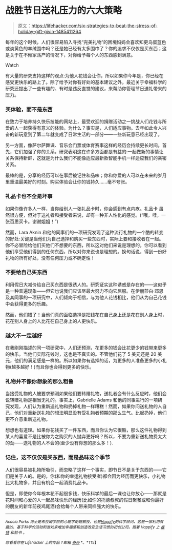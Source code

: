 # 战胜节日送礼压力的六大策略

> 原文：<https://lifehacker.com/six-strategies-to-beat-the-stress-of-holiday-gift-givin-1485411264>

每年的这个时候，人们很容易陷入寻找“完美礼物”的困境妈妈会喜欢知更鸟蛋蓝色或淡黄色的羊绒围巾吗？还是她已经有太多围巾了？你的追求不仅仅是买东西；这是关于在不倾家荡产的情况下，对你给予每个人的东西感到满意。

Watch

有大量的研究支持这样的观点:为他人花钱会让你，所以如果你今年是，你已经在感受更快乐的路上了。除了给予对你有好处的基本建议之外，最近关于幸福科学的研究还提出了一些有趣的、有时是违反直觉的建议，来帮助你管理节日送礼带来的压力。

### 买体验，而不是东西

在致力于培养持久快乐技能的网站上，最受欢迎的捐赠活动之一挑战人们花钱与所爱的人一起获得有意义的体验。为什么？事实是，人们适应事物。去年如此令人兴奋的新玩意到了第二年就变成了日常生活的一部分——一些新玩意已经出现了。

另一方面，像萨尔萨舞课、音乐会门票或体育赛事这样的经历会持续更长时间。首先，它们加强了你的关系，研究表明这在许多方面都是有益的:一起做新的事情让关系保持新鲜，这就是为什么我们不能像适应最新款智能手机一样适应我们的亲密关系。

最棒的是，分享的经历可以在事后被记住和品味；你和你爱的人可以在未来的岁月里重温最美好的时刻。购买体验会让你的钱持久……毫不夸张。

### 礼品卡也不全是坏事

如果你像许多人一样，当你给别人一张礼品卡时，你会感到有点内疚。礼品卡 虽然很方便，但对于送礼者和接受者来说，却有一种非人性化的感觉。(“哦，哇，一张百思买卡。谢谢姐姐！”)

然而，Lara Aknin 和他的同事们的一项研究发现了这种流行礼物的一个酷的转变的好处:关键是当他们为自己选择和购买一些东西时，实际上要和接收者在一起。你不必冒险给他们买他们不想要的东西，所以这对他们来说是理想的，你可以看到他们享受他们得到的任何东西，所以对你来说也是理想的。换句话说，得到一份好礼物的所有好处，没有任何压力或不确定性！

### 不要给自己买东西

利用假日大减价给自己买东西是很诱人的。研究证实这种诱惑是存在的——这似乎是一种普遍现象——但它也说我们应该尽最大努力不向它屈服。在伊丽莎白·邓恩及其同事的一项研究中，人们倾向于相信，与为他人花钱相比，他们从为自己花钱中会获得更多的乐趣。

然而，他们错了！当他们真的面临选择是把钱花在自己身上还是花在别人身上时，花在别人身上的人比花在自己身上的人更快乐。

### 越大不一定越好

在我刚刚描述的同一项研究中，人们还预测，花更多的钱会比花更少的钱带来更多的快乐。当他们实际花钱时，这也是不真实的。不管他们花了 5 美元还是 20 美元，他们的满足感是一样的。所以如果你有选择的话，为更多的人准备更多的小礼物(越多越好！)而且你也会得到更多的快乐。

### 礼物并不像你想象的那么粗鲁

当接受礼物的人被要求预测如果他们要转赠礼物，送礼者会有什么反应时，他们会说转赠礼物是相当无礼的。事实上，Gabrielle Adams 和他的同事进行的一项研究发现，人们认为重新送礼物和扔掉礼物一样糟糕！然而，如果你问送礼物的人自己，他们对重新送礼物的想法明显没有受礼物者预期的那么生气。比起扔掉，他们更不介意重新送礼物。

想想也有道理。如果你花钱买了一件东西，而且你认为它很酷，那么这件礼物得到某人的喜爱不是比被你为之购买的人抛弃更好吗？所以，不要为重新送礼物费太大的劲——送礼物的人不会的(至少没有你想的那么多！).

### 记住，这不仅仅是买东西，而是品味这个季节

人们很容易被礼物所吸引，而忽略了这样一个事实，即节日不是关于东西的——它们是关于人的。是的，你(和你的幸运礼物接受者)都会因为经历而更快乐，小礼物比大礼物多，并且有机会一起消费礼品卡。

但是，即使你今年根本花不起很多钱，快乐科学的最后一课也让你放心——那就是花时间和心爱的人一起品味快乐的经历(比如你的托德叔叔的假日聚餐或和你最好的朋友的新年前夜鸡尾酒)会给每个人带来同样强大的快乐。

* * *

<small>*Acacia Parks 博士是希拉姆学院的心理学助理教授，也是*</small>[<small>*Happify*</small>](http://www.happify.com/)<small>*的科学顾问，这是一家利用有趣的、基于科学的活动和游戏来增加幸福感和创造改变生活习惯的初创公司。跟着 Happify 上*</small> [<small>*推特*</small>](http://twitter.com/happify) <small>*和*</small><small>*脸书*</small> <small>*。*</small>

<small>*想看看你在 Lifehacker 上的作品？邮箱*</small> [<small>*泰莎*</small>](https://mail.google.com/mail/?view=cm&fs=1&tf=1&to=tessa@lifehacker.com) <small>*。*T15】</small>